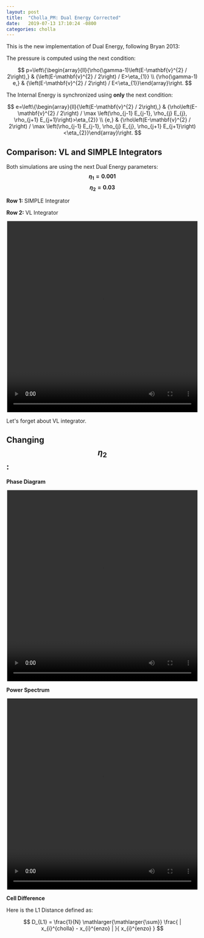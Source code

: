 ```yaml
---
layout: post
title:  "Cholla_PM: Dual Energy Corrected"
date:   2019-07-13 17:10:24 -0800
categories: cholla
---
```


This is the new implementation of Dual Energy, following Bryan 2013:

The pressure is computed using the next condition:

$$
p=\left\{\begin{array}{ll}{\rho(\gamma-1)\left(E-\mathbf{v}^{2} / 2\right),} & {\left(E-\mathbf{v}^{2} / 2\right) / E>\eta_{1}} \\ {\rho(\gamma-1) e,} & {\left(E-\mathbf{v}^{2} / 2\right) / E<\eta_{1}}\end{array}\right.
$$

The Internal Energy is synchronized using **only** the next condition:

$$
e=\left\{\begin{array}{ll}{\left(E-\mathbf{v}^{2} / 2\right),} & {\rho\left(E-\mathbf{v}^{2} / 2\right) / \max \left(\rho_{j-1} E_{j-1}, \rho_{j} E_{j}, \rho_{j+1} E_{j+1}\right)>\eta_{2}} \\ {e,} & {\rho\left(E-\mathbf{v}^{2} / 2\right) / \max \left(\rho_{j-1} E_{j-1}, \rho_{j} E_{j}, \rho_{j+1} E_{j+1}\right)<\eta_{2}}\end{array}\right.
$$

## Comparison: VL and SIMPLE Integrators

Both simulations are using the next Dual Energy parameters: **$$\eta_1 = 0.001$$    $$\eta_2=0.03$$**

**Row 1:** SIMPLE Integrator

**Row 2:** VL Integrator

<div style="text-align: center">
<video src="{{ site.url }}assets/videos/phase_diagram_DE_VL.mp4" width="500" height="500" controls preload> </video>
</div>

Let's forget about VL integrator.


## Changing $$\eta_2$$:

**Phase Diagram**

<div style="text-align: center">
<video src="{{ site.url }}assets/videos/phase_diagram_several_eta2.mp4" width="500" height="500" controls preload> </video>
</div>


**Power Spectrum**

<div style="text-align: center">
<video src="{{ site.url }}assets/videos/ps_128_eta2.mp4" width="500" height="500" controls preload> </video>
</div>


**Cell Difference**

Here is the L1 Distance defined as:

$$
D_{L1} = \frac{1}{N} \mathlarger{\mathlarger{‎‎\sum}} \frac{ |  x_{i}^{cholla} - x_{i}^{enzo} |  }{ x_{i}^{enzo} }
$$








